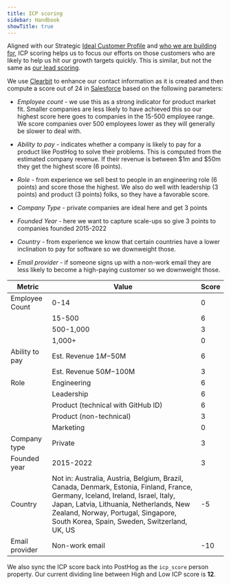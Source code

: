 ```yaml
---
title: ICP scoring
sidebar: Handbook
showTitle: true
---
```


Aligned with our Strategic [Ideal Customer Profile](/newsletter/ideal-customer-profile-framework) and [who we are building for](/handbook/who-we-are-building-for), ICP scoring helps us to focus our efforts on those customers who are likely to help us hit our growth targets quickly. This is similar, but not the same as [our lead scoring](/handbook/growth/sales/lead-scoring).

We use [Clearbit](https://clearbit.com/) to enhance our contact information as it is created and then compute a score out of 24 in [Salesforce](https://posthog.lightning.force.com/lightning/setup/ObjectManager/Lead/FieldsAndRelationships/00NHp000018JdMZ/view) based on the following parameters:

- *Employee count* - we use this as a strong indicator for product market fit.  Smaller companies are less likely to have achieved this so our highest score here goes to companies in the 15-500 employee range.  We score companies over 500 employees lower as they will generally be slower to deal with.

- *Ability to pay* - indicates whether a company is likely to pay for a product like PostHog to solve their problems.  This is computed from the estimated company revenue. If their revenue is between $1m and $50m they get the highest score (6 points).

- *Role* - from experience we sell best to people in an engineering role (6 points) and score those the highest.  We also do well with leadership (3 points) and product (3 points) folks, so they have a favorable score.

- *Company Type* - private companies are ideal here and get 3 points

- *Founded Year* - here we want to capture scale-ups so give 3 points to companies founded 2015-2022

- *Country* - from experience we know that certain countries have a lower inclination to pay for software so we downweight those.

- *Email provider* - if someone signs up with a non-work email they are less likely to become a high-paying customer so we downweight those.

| Metric         | Value | Score |
|----------------|-------|-------|
| Employee Count | 0-14 | 0 |
| | 15-500 | 6 |
| | 500-1,000 | 3 |
| | 1,000+ | 0 |
| Ability to pay | Est. Revenue $1M-$50M | 6 |
| | Est. Revenue $50M-$100M | 3 |
| Role | Engineering | 6 |
| | Leadership | 6 |
| | Product (technical with GitHub ID) | 6 |
| | Product (non-technical) | 3 |
| | Marketing | 0 |
| Company type | Private | 3 |
| Founded year | 2015-2022 | 3 |
| Country | Not in: Australia, Austria, Belgium, Brazil, Canada, Denmark, Estonia, Finland, France, Germany, Iceland, Ireland, Israel, Italy, Japan, Latvia, Lithuania, Netherlands, New Zealand, Norway, Portugal, Singapore, South Korea, Spain, Sweden, Switzerland, UK, US | -5 |
| Email provider | Non-work email | -10 |


We also sync the ICP score back into PostHog as the `icp_score` person property.  Our current dividing line between High and Low ICP score is **12**.